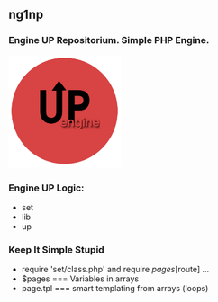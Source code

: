 ## ng1np
### Engine UP Repositorium. Simple PHP Engine.

<p>
<img src="https://github.com/antistereotip/ng1np/blob/main/ng1np.png" width="200" />  
</p>

### Engine UP Logic:

- set
- lib
- up

### Keep It Simple Stupid

- require 'set/class.php' and require $pages[$route] ...
- $pages === Variables in arrays
- page.tpl === smart templating from arrays (loops) 

